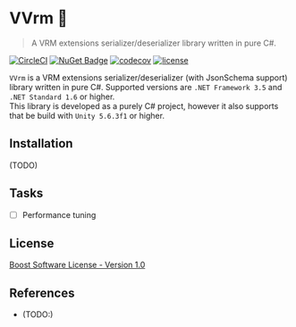 # VVrm 👤
> A VRM extensions serializer/deserializer library written in pure C#.

[![CircleCI](https://circleci.com/gh/yutopp/VVrm.svg?style=svg)](https://circleci.com/gh/yutopp/VVrm)  [![NuGet Badge](https://buildstats.info/nuget/vjson)](https://www.nuget.org/packages/VVrm/)  [![codecov](https://codecov.io/gh/yutopp/VVrm/branch/master/graph/badge.svg)](https://codecov.io/gh/yutopp/VVrm)  [![license](https://img.shields.io/github/license/yutopp/VVrm.svg)](https://github.com/yutopp/VVrm/blob/master/LICENSE_1_0.txt)

`VVrm` is a VRM extensions serializer/deserializer (with JsonSchema support) library written in pure C#. Supported versions are `.NET Framework 3.5` and `.NET Standard 1.6` or higher.  
This library is developed as a purely C# project, however it also supports that be build with `Unity 5.6.3f1` or higher.

## Installation

(TODO)

## Tasks

- [ ] Performance tuning

## License

[Boost Software License - Version 1.0](./LICENSE_1_0.txt)

## References

- (TODO:)
